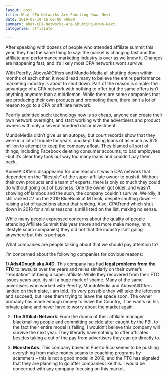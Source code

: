 ```yaml
---
layout: post
title: What CPA Networks Are Shutting Down Next
date: 2019-08-19 16:00:00 +0000
summary: What-CPA-Networks-Are-Shutting-Down-Next
categories: affiliate

---
```

After speaking with dozens of people who attended affiliate summit this year, they had the same thing to say: the market is changing fast and the affiliate and performance marketing industry is over as we know it. Changes are happening fast, and it’s likely most CPA networks wont survive.

With Peerfly, AboveAllOffers and Mundo Media all shutting down within months of each other, it would lead many to believe the entire performance marketing industry is about to shut down. Part of the reason is simple: the advantage of a CPA network with nothing to offer but the same offers isn’t anything anymore than a middleman. While there are some companies that are producing their own products and promoting them, there isn’t a lot of reason to go to a CPA or affiliate network.

Peerfly admitted such: technology now is so cheap, anyone can create their own network overnight, and start working with the advertisers and product owners with only a several hundred dollar investment.

MundoMedia didn’t give us an autopsy, but court records show that they were in a lot of trouble for years, and kept taking loans of as much as $25 million to attempt to keep the company afloat. They blamed all sort of things, including Facebook deleting consumer accounts, to bad employees –but it’s clear they took out way too many loans and couldn’t pay them back.

AboveAllOffers disappeared for one reason: it was a CPA network that depended on the “lifestyle” of the super-affiliate owner to push it. Without their own products and a team of experts, there is only so much they could do without going out of business. One the owner got older, and wasn’t showing off lambos and the such, the company couldn’t survive. Weirdly, it still ranked #7 on the 2019 BlueBook at MThink, despite shutting down — raising a lot of questions about that ranking. Also, CPATrend which shut down in 2018 for similar reasons is still listed on the list, making no sense.

While many people expressed concerns about the quality of people attending Affiliate Summit this year (more and more make money, mlm, lifestyle scam companies) they did not that the industry isn’t going anywhere but this is perhaps .

What companies are people talking about that we should pay attention to?

I’m concerned about the following companies for obvious reasons:

**1) Ads4Dough aka A4D.** This company has had **legal problems from the FTC** to lawsuits over the years and relies similarly on their owner’s “reputation” of being a super affiliate. While they recovered from their FTC issues years ago, its still a huge mark of shame. Many of the same advertisers who worked with Peerfly, MundoMedia and AboveAllOffers landed on their plate, I am told. It’s very possible they will take the leftovers and succeed, but I see them trying to leave the space soon. The owner probably has made enough money to leave the Country, if he wants on his private plane and never have to worry about the market again.

2) **The Affiliati Network**: From the drama of their affiliate manager blackmailing people and committing suicide after caught by the FBI, to the fact their entire model is failing, I wouldn’t believe this company will survive the next year. They literarly have nothing to offer affiliates besides taking a cut of the pay from advertisers they can go directly to.

3) **MonsterAds**. This company based in Puerto Rico seems to be pushing everything from make money scams to coaching programs by scammers – this is not a good model in 2019, and the FTC has signaled that they are planning to go after companies like this. I would be concerned with any company focusing on this market.